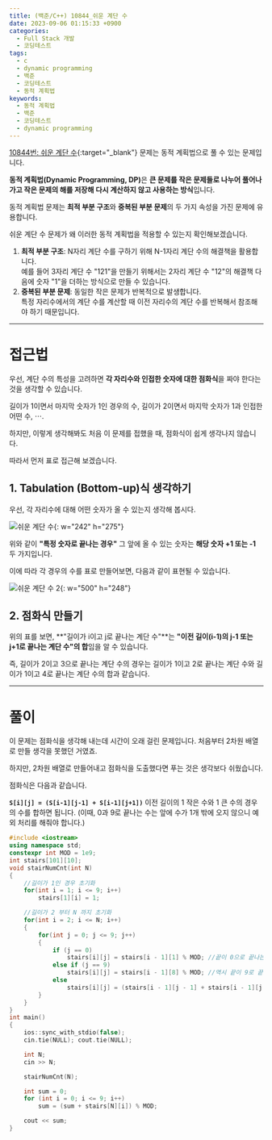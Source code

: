 ```yaml
---
title: (백준/C++) 10844_쉬운 계단 수
date: 2023-09-06 01:15:33 +0900
categories:
  - Full Stack 개발
  - 코딩테스트
tags:
  - c
  - dynamic programming
  - 백준
  - 코딩테스트
  - 동적 계획법
keywords:
  - 동적 계획법
  - 백준
  - 코딩테스트
  - dynamic programming
---
```


[10844번: 쉬운 계단 수](https://www.acmicpc.net/problem/10844){:target="_blank"} 문제는 동적 계획법으로 풀 수 있는 문제입니다.

<span class="keyword">**동적 계획법(Dynamic Programming, DP)**</span>은 **큰 문제를 작은 문제들로 나누어 풀어나가고 작은 문제의 해를 저장해 다시 계산하지 않고 사용하는 방식**입니다.

동적 계획법 문제는 **최적 부분 구조**와 **중복된 부분 문제**의 두 가지 속성을 가진 문제에 유용합니다.

쉬운 계단 수 문제가 왜 이러한 동적 계획법을 적용할 수 있는지 확인해보겠습니다.

1. **최적 부분 구조**: <span class="important">N자리 계단 수를 구하기 위해 N-1자리 계단 수의 해결책을 활용</span>합니다. <br> 예를 들어 3자리 계단 수 "121"을 만들기 위해서는 2자리 계단 수 "12"의 해결책 다음에 숫자 "1"을 더하는 방식으로 만들 수 있습니다.
2. **중복된 부분 문제**: 동일한 작은 문제가 반복적으로 발생합니다. <br> <span class="important">특정 자리수에서의 계단 수를 계산할 때 이전 자리수의 계단 수를 반복해서 참조</span>해야 하기 때문입니다.

---

# 접근법

우선, 계단 수의 특성을 고려하면 **각 자리수와 인접한 숫자에 대한 점화식**을 짜야 한다는 것을 생각할 수 있습니다.

길이가 1이면서 마지막 숫자가 1인 경우의 수, 길이가 2이면서 마지막 숫자가 1과 인접한 어떤 수, ⋯.

하지만, 이렇게 생각해봐도 처음 이 문제를 접했을 때, 점화식이 쉽게 생각나지 않습니다.

따라서 먼저 표로 접근해 보겠습니다.

## 1. Tabulation (Bottom-up)식 생각하기

우선, 각 자리수에 대해 어떤 숫자가 올 수 있는지 생각해 봅시다.

![쉬운 계단 수](https://i.postimg.cc/4dgX11WL/쉬운_계단_수_01.webp){: w="242" h="275"}

위와 같이 **"특정 숫자로 끝나는 경우"** 그 앞에 올 수 있는 숫자는 **해당 숫자 +1 또는 -1** 두 가지입니다.

이에 따라 각 경우의 수를 표로 만들어보면, 다음과 같이 표현될 수 있습니다.

![쉬운 계단 수 2](https://i.postimg.cc/KzDxpgVZ/쉬운_계단_수_02.webp){: w="500" h="248"}

## 2. 점화식 만들기

위의 표를 보면, **"길이가 i이고 j로 끝나는 계단 수"**는 **"이전 길이(i-1)의 j-1 또는 j+1로 끝나는 계단 수"의 합**임을 알 수 있습니다.

즉, 길이가 2이고 3으로 끝나는 계단 수의 경우는 길이가 1이고 2로 끝나는 계단 수와 길이가 1이고 4로 끝나는 계단 수의 합과 같습니다.

---

# 풀이

이 문제는 점화식을 생각해 내는데 시간이 오래 걸린 문제입니다. 처음부터 2차원 배열로 만들 생각을 못했던 거였죠.

하지만, 2차원 배열로 만들어내고 점화식을 도출했다면 푸는 것은 생각보다 쉬웠습니다.

점화식은 다음과 같습니다.

**`S[i][j] = (S[i-1][j-1] + S[i-1][j+1])`** 이전 길이의 1 작은 수와 1 큰 수의 경우의 수를 합하면 됩니다. (이때, 0과 9로 끝나는 수는 앞에 수가 1개 밖에 오지 않으니 예외 처리를 해줘야 합니다.)

```cpp
#include <iostream>
using namespace std;
constexpr int MOD = 1e9;
int stairs[101][10];
void stairNumCnt(int N)
{
	//길이가 1인 경우 초기화
	for(int i = 1; i <= 9; i++)
		stairs[1][i] = 1;

	//길이가 2 부터 N 까지 초기화
	for(int i = 2; i <= N; i++)
	{
		for(int j = 0; j <= 9; j++)
		{
			if (j == 0) 
				stairs[i][j] = stairs[i - 1][1] % MOD; //끝이 0으로 끝나는 경우 1밖에 못온다.
			else if (j == 9) 
				stairs[i][j] = stairs[i - 1][8] % MOD; //역시 끝이 9로 끝나는 경우 8밖에 못온다.
			else
				stairs[i][j] = (stairs[i - 1][j - 1] + stairs[i - 1][j + 1]) % MOD;
		}
	}
}
int main()
{
	ios::sync_with_stdio(false);
	cin.tie(NULL); cout.tie(NULL);

	int N;
	cin >> N;

	stairNumCnt(N);

	int sum = 0;
	for (int i = 0; i <= 9; i++)
		sum = (sum + stairs[N][i]) % MOD;

	cout << sum;
}
```